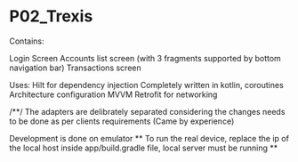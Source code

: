 # P02_Trexis

Contains:

Login Screen
Accounts list screen (with 3 fragments supported by bottom navigation bar)
Transactions screen

Uses:
Hilt for dependency injection
Completely written in kotlin, coroutines
Architecture configuration MVVM
Retrofit for networking

/**/
The adapters are delibrately separated considering the changes needs to be done as per clients requirements (Came by experience)

Development is done on emulator
**
To run the real device, replace the ip of the local host inside app/build.gradle file, local server must be running
**
